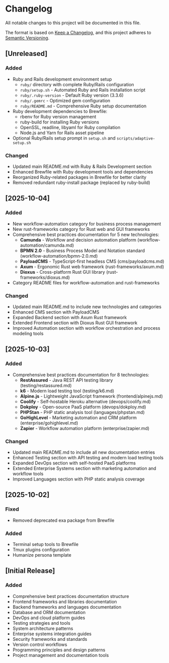 # Changelog

All notable changes to this project will be documented in this file.

The format is based on [Keep a Changelog](https://keepachangelog.com/en/1.0.0/),
and this project adheres to [Semantic Versioning](https://semver.org/spec/v2.0.0.html).

## [Unreleased]

### Added
- Ruby and Rails development environment setup
  - `ruby/` directory with complete Ruby/Rails configuration
  - `ruby/setup.sh` - Automated Ruby and Rails installation script
  - `ruby/.ruby-version` - Default Ruby version (3.3.6)
  - `ruby/.gemrc` - Optimized gem configuration
  - `ruby/README.md` - Comprehensive Ruby setup documentation
- Ruby development dependencies to Brewfile:
  - rbenv for Ruby version management
  - ruby-build for installing Ruby versions
  - OpenSSL, readline, libyaml for Ruby compilation
  - Node.js and Yarn for Rails asset pipeline
- Optional Ruby/Rails setup prompt in `setup.sh` and `scripts/adaptive-setup.sh`

### Changed
- Updated main README.md with Ruby & Rails Development section
- Enhanced Brewfile with Ruby development tools and dependencies
- Reorganized Ruby-related packages in Brewfile for better clarity
- Removed redundant ruby-install package (replaced by ruby-build)

## [2025-10-04]

### Added
- New workflow-automation category for business process management
- New rust-frameworks category for Rust web and GUI frameworks
- Comprehensive best practices documentation for 5 new technologies:
  - **Camunda** - Workflow and decision automation platform (workflow-automation/camunda.md)
  - **BPMN 2.0** - Business Process Model and Notation standard (workflow-automation/bpmn-2.0.md)
  - **PayloadCMS** - TypeScript-first headless CMS (cms/payloadcms.md)
  - **Axum** - Ergonomic Rust web framework (rust-frameworks/axum.md)
  - **Dioxus** - Cross-platform Rust GUI library (rust-frameworks/dioxus.md)
- Category README files for workflow-automation and rust-frameworks

### Changed
- Updated main README.md to include new technologies and categories
- Enhanced CMS section with PayloadCMS
- Expanded Backend section with Axum Rust framework
- Extended Frontend section with Dioxus Rust GUI framework
- Improved Automation section with workflow orchestration and process modeling tools

## [2025-10-03]

### Added
- Comprehensive best practices documentation for 8 technologies:
  - **RestAssured** - Java REST API testing library (testing/restassured.md)
  - **k6** - Modern load testing tool (testing/k6.md)
  - **Alpine.js** - Lightweight JavaScript framework (frontend/alpinejs.md)
  - **Coolify** - Self-hostable Heroku alternative (devops/coolify.md)
  - **Dokploy** - Open-source PaaS platform (devops/dokploy.md)
  - **PHPStan** - PHP static analysis tool (languages/phpstan.md)
  - **GoHighLevel** - Marketing automation and CRM platform (enterprise/gohighlevel.md)
  - **Zapier** - Workflow automation platform (enterprise/zapier.md)

### Changed
- Updated main README.md to include all new documentation entries
- Enhanced Testing section with API testing and modern load testing tools
- Expanded DevOps section with self-hosted PaaS platforms
- Extended Enterprise Systems section with marketing automation and workflow tools
- Improved Languages section with PHP static analysis coverage

## [2025-10-02]

### Fixed
- Removed deprecated exa package from Brewfile

### Added
- Terminal setup tools to Brewfile
- Tmux plugins configuration
- Humanize persona template

## [Initial Release]

### Added
- Comprehensive best practices documentation structure
- Frontend frameworks and libraries documentation
- Backend frameworks and languages documentation
- Database and ORM documentation
- DevOps and cloud platform guides
- Testing strategies and tools
- System architecture patterns
- Enterprise systems integration guides
- Security frameworks and standards
- Version control workflows
- Programming principles and design patterns
- Project management and documentation tools
